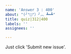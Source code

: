 ```yaml
---
name: 'Answer 3 : 400'
about: "(╯°□°）╯︵ ┻━┻"
title: quiz|312|400
labels: ''
assignees: ''

---
```


Just click 'Submit new issue'.

